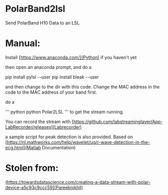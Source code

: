 # PolarBand2lsl
 Send PolarBand H10 Data to an LSL

# Manual:
Install [https://www.anaconda.com/](Python) if you haven't yet

then open an anaconda prompt, and do a 

pip install pylsl --user
pip install bleak --user

and then change to the dir with this code.
Change the MAC address in the code to the MAC address of your band first.

do a 

''' python
python Polar2LSL
'''
to get the stream running.

You can record the stream with [https://github.com/labstreaminglayer/App-LabRecorder/releases](Labrecorder)

a sample script for peak detection is also provided. Based on [https://nl.mathworks.com/help/wavelet/ug/r-wave-detection-in-the-ecg.html](Matlab Documentation)


# Stolen from:
(https://towardsdatascience.com/creating-a-data-stream-with-polar-device-a5c93c9ccc59](Pareeknikhil)